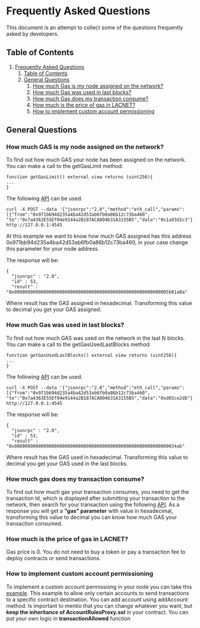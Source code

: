 # Frequently Asked Questions

This document is an attempt to collect some of the questions frequently asked by developers.

## Table of Contents

1.	[Frequently Asked Questions](#frequently-asked-questions)
	1.	[Table of Contents](#table-of-contents)
	2.	[General Questions](#general-questions)
		1.	[How much Gas is my node assigned on the network?](#how-much-gas-is-my-node-assigned-on-the-network)
		2.	[How much Gas was used in last blocks?](#how-much-gas-was-used-in-last-blocks)
		3.	[How much Gas does my transaction consume?](#how-much-gas-does-my-transaction-consume)
		4.	[How much is the price of gas in LACNET?](#how-much-is-the-price-of-gas-in-lacnet)             
         5.  [How to implement custom account permissioning](#how-to-implement-custom-account-permissioning)

## General Questions

### How much GAS is my node assigned on the network?

To find out how much GAS your node has been assigned on the network. You can make a call to the getGasLimit method:
```
function getGasLimit() external view returns (uint256){
...
}
```
The following [API](https://besu.hyperledger.org/en/stable/Reference/API-Methods/#eth_call) can be used.
```
curl -X POST --data '{"jsonrpc":"2.0","method":"eth_call","params":[{"from":"0x971bb94d235a4ba42d53ab6fb0a86b12c73ba460", "to":"0x7a4363E55Ef04e9144a2B187ACA804631A3155B5","data":"0x1a93d1c3"},"latest"],"id":53}' http://127.0.0.1:4545
```
At this example we want to know how much GAS assigned has this address 0x971bb94d235a4ba42d53ab6fb0a86b12c73ba460, in your case change this parameter for your node address.

The response will be:
```
{
  "jsonrpc" : "2.0",
  "id" : 53,
  "result" : "0x0000000000000000000000000000000000000000000000000000000005b01a0a"
```
Where result has the GAS assigned in hexadecimal. Transforming this value to decimal you get your GAS assigned.

### How much Gas was used in last blocks?

To find out how much GAS was used on the network in the last N blocks. You can make a call to the getGasUsedLastBlocks method:
```
function getGasUsedLastBlocks() external view returns (uint256){
...
}
```
The following [API](https://besu.hyperledger.org/en/stable/Reference/API-Methods/#eth_call) can be used.
```
curl -X POST --data '{"jsonrpc":"2.0","method":"eth_call","params":[{"from":"0x971bb94d235a4ba42d53ab6fb0a86b12c73ba460", "to":"0x7a4363E55Ef04e9144a2B187ACA804631A3155B5","data":"0xd03ce2db"},"latest"],"id":53}' http://127.0.0.1:4545
```
The response will be:
```
{
  "jsonrpc" : "2.0",
  "id" : 53,
  "result" : "0x0000000000000000000000000000000000000000000000000000000000034ab"
```
Where result has the GAS used in hexadecimal. Transforming this value to decimal you get your GAS used in the last blocks.

### How much gas does my transaction consume?

To find out how much gas your transaction consumes, you need to get the transaction Id, which is displayed after submitting your transaction to the network, then search for your transaction using the following [API](https://besu.hyperledger.org/en/stable/Reference/API-Methods/#eth_gettransactionbyhash). As a response you will get a **"gas" parameter** with value in hexadecimal, transforming this value to decimal you can know how much GAS your transaction consumed.

### How much is the price of gas in LACNET?

Gas price is 0. You do not need to buy a token or pay a transaction fee to deploy contracts or send transactions.

### How to implement custom account permissioning

To implement a custom account permissiong in your node you can take this [example](https://github.com/LACNet-Networks/gas-management/blob/master/samples/custom-permissioning-contracts/AccountRules.sol). This example to allow only certain accounts to send transactions to a specific contract destination. You can add account using addAccount method. Is important to mentio that you can change whatever you want, but **keep the inheritance of AccountRulesProxy.sol** in your contract. You can put your own logic in **transactionAllowed** function